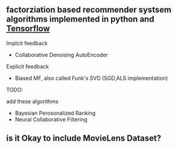 ## factorziation based recommender systsem algorithms implemented in python and [Tensorflow](http://tensorflow.org) 


Implcit feedback

- Collaborative Denoising AutoEncoder

Explicit feedback
- Biased MF, also called Funk's SVD (SGD,ALS implementation)


TODO:

add these algorithms
- Bayesian Perosonalized Ranking
- Neural Collaborative Filtering


is it Okay to include MovieLens Dataset?
---
